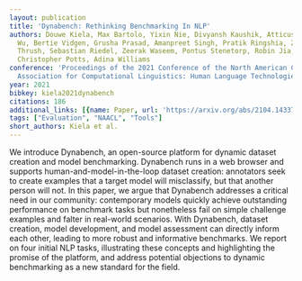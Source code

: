 ```yaml
---
layout: publication
title: 'Dynabench: Rethinking Benchmarking In NLP'
authors: Douwe Kiela, Max Bartolo, Yixin Nie, Divyansh Kaushik, Atticus Geiger, Zhengxuan
  Wu, Bertie Vidgen, Grusha Prasad, Amanpreet Singh, Pratik Ringshia, Zhiyi Ma, Tristan
  Thrush, Sebastian Riedel, Zeerak Waseem, Pontus Stenetorp, Robin Jia, Mohit Bansal,
  Christopher Potts, Adina Williams
conference: 'Proceedings of the 2021 Conference of the North American Chapter of the
  Association for Computational Linguistics: Human Language Technologies'
year: 2021
bibkey: kiela2021dynabench
citations: 186
additional_links: [{name: Paper, url: 'https://arxiv.org/abs/2104.14337'}]
tags: ["Evaluation", "NAACL", "Tools"]
short_authors: Kiela et al.
---
```

We introduce Dynabench, an open-source platform for dynamic dataset creation
and model benchmarking. Dynabench runs in a web browser and supports
human-and-model-in-the-loop dataset creation: annotators seek to create
examples that a target model will misclassify, but that another person will
not. In this paper, we argue that Dynabench addresses a critical need in our
community: contemporary models quickly achieve outstanding performance on
benchmark tasks but nonetheless fail on simple challenge examples and falter in
real-world scenarios. With Dynabench, dataset creation, model development, and
model assessment can directly inform each other, leading to more robust and
informative benchmarks. We report on four initial NLP tasks, illustrating these
concepts and highlighting the promise of the platform, and address potential
objections to dynamic benchmarking as a new standard for the field.